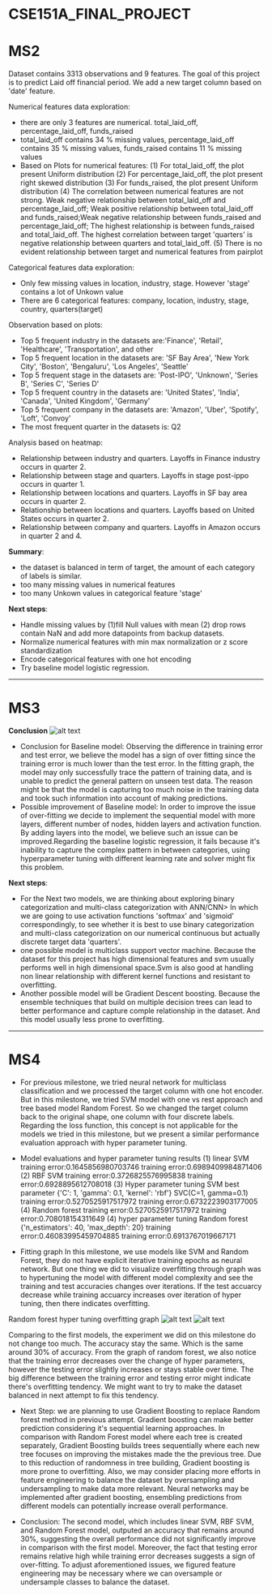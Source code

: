 # CSE151A_FINAL_PROJECT
# MS2


Dataset contains 3313 observations and 9 features.
The goal of this project is to predict Laid off financial period. We add a new target column based on 'date' feature.

Numerical features data exploration:
- there are only 3 features are numerical. total_laid_off, percentage_laid_off, funds_raised
- total_laid_off contains 34 % missing values, percentage_laid_off contains 35 % missing values, funds_raised contains 11 % missing values
- Based on Plots for numerical features:
(1) For total_laid_off, the plot present Uniform distribution
(2) For percentage_laid_off, the plot present right skewed distribution
(3) For funds_raised, the plot present Uniform distribution
(4) The correlation between numerical features are not strong. Weak negative relationship between total_laid_off and percentage_laid_off; Weak positive relationship between total_laid_off and funds_raised;Weak negative relationship between funds_raised and percentage_laid_off; The highest relationship is between funds_raised and total_laid_off. The highest correlation between target 'quarters' is negative relationship between quarters and total_laid_off.
(5) There is no evident relationship between target and numerical features from pairplot

Categorical features data exploration:
- Only few missing values in location, industry, stage. However 'stage' contains a lot of Unkown value
- There are 6 categorical features: company, location, industry, stage, country, quarters(target)

Observation based on plots:
- Top 5 frequent industry in the datasets are:'Finance', 'Retail', 'Healthcare', 'Transportation', and other
- Top 5 frequent location in the datasets are: 'SF Bay Area', 'New York City', 'Boston', 'Bengaluru', 'Los Angeles',
       'Seattle'
- Top 5 frequent stage in the datasets are: 'Post-IPO', 'Unknown', 'Series B', 'Series C', 'Series D'
- Top 5 frequent country in the datasets are: 'United States', 'India', 'Canada', 'United Kingdom', 'Germany'
- Top 5 frequent company in the datasets are: 'Amazon', 'Uber', 'Spotify', 'Loft', 'Convoy'
- The most frequent quarter in the datasets is: Q2

Analysis based on heatmap:
- Relationship between industry and quarters. Layoffs in Finance industry occurs in quarter 2.
- Relationship between stage and quarters. Layoffs in stage post-ippo occurs in quarter 1.
- Relationship between locations and quarters. Layoffs in SF bay area occurs in quarter 2.
- Relationship between locations and quarters. Layoffs based on United States occurs in quarter 2.
- Relationship between company and quarters. Layoffs in Amazon occurs in quarter 2 and 4.





**Summary**:
- the dataset is balanced in term of target, the amount of each category of labels is similar.
- too many missing values in numerical features
- too many Unkown values in categorical feature 'stage'


**Next steps**:
- Handle missing values by (1)fill Null values with mean (2) drop rows contain NaN and add more datapoints from backup datasets.
- Normalize numerical features with min max normalization or z score standardization
- Encode categorical features with one hot encoding
- Try baseline model logistic regression.




-------------------------------------

# MS3


**Conclusion**
![alt text](image.png)
- Conclusion for Baseline model: Observing the difference in training error and test error, we believe the model has a sign of over fitting since the training error is much lower than the test error. In the fitting graph, the model may only successfully trace the pattern of training data, and is unable to predict the general pattern on unseen test data. The reason might be that the model is capturing too much noise in the training data and took such information into account of making predictions.
- Possible improvement of Baseline model: In order to improve the issue of over-fitting we decide to implement the sequential model with more layers, different number of nodes, hidden layers and activation function. By adding layers into the model, we believe such an issue can be improved.Regarding the baseline logistic regression, it fails because it's inability to capture the complex pattern in between categories, using hyperparameter tuning with different learning rate and solver might fix this problem.


**Next steps**:
- For the Next two models, we are thinking about exploring binary categorization and multi-class categorization with ANN/CNN> In which we are going to use activation functions 'softmax' and 'sigmoid' correspondingly, to see whether it is best to use  binary categorization and multi-class categorization on our numerical continuous but actually discrete target data 'quarters'.
- one possible model is multiclass support vector machine. Because the dataset for this project has high dimensional features and svm usually performs well in high dimensional space.Svm is also good at handling non linear relationship with different kernel functions and resistant to overfitting.
- Another possible model will be Gradient Descent boosting. Because the ensemble techniques that build on multiple decision trees can lead to better performance and capture comple relationship in the dataset. And this model usually less prone to overfitting.

-------------------------------------

# MS4


- For previous milestone, we tried neural network for multiclass classification and we processed the target column with one hot encoder. But in this milestone, we tried SVM model with one vs rest approach and tree based model Random Forest. So we changed the target column back to the original shape, one column with four discrete labels. Regarding the loss function, this concept is not applicable for the models we tried in this milestone, but we present a similar performance evaluation approach with hyper parameter tuning.

- Model evaluations and hyper parameter tuning results
(1) linear SVM
training error:0.1645856980703746
training error:0.6989409984871406
(2) RBF SVM
training error:0.3726825576995838
training error:0.6928895612708018
(3) Hyper parameter tuning SVM
best parameter {'C': 1, 'gamma': 0.1, 'kernel': 'rbf'}
SVC(C=1, gamma=0.1)
training error:0.5270525917517972
training error:0.6732223903177005
(4) Random forest
training error:0.5270525917517972
training error:0.708018154311649
(4) hyper parameter tuning Random forest
{'n_estimators': 40, 'max_depth': 20}
training error:0.46083995459704885
training error:0.6913767019667171

- Fitting graph
In this milestone, we use models like SVM and Random Forest, they do not have explicit iterative training epochs as neural network. But one thing we did to visualize overfitting through graph was to hypertuning the model with different model complexity and see the training and test accuracies changes over iterations. If the test accuarcy decrease while training accuarcy increases over iteration of hyper tuning, then there indicates overfitting.

Random forest hyper tuning overfitting graph
![alt text](image-1.png)
![alt text](image-2.png)

Comparing to the first models, the experiment we did on this milestone do not change too much. The accuracy stay the same. Which is the same around 30% of accuracy. From the graph of random forest, we also notice that the training error decreases over the change of hyper parameters, however the testing error slightly increases or stays stable over time. The big difference between the training error and testing error might indicate there's overfitting tendency. We might want to try to make the dataset balanced in next attempt to fix this tendency.

- Next Step: we are planning to use Gradient Boosting to replace Random forest method in previous attempt. Gradient boosting can make better prediction considering it's sequential learning approaches. In comparison with Random Forest model where each tree is created separately, Gradient Boosting builds trees sequentially where each new tree focuses on improving the mistakes made the the previous tree. Due to this reduction of randomness in tree building, Gradient boosting is more prone to overfitting. Also, we may consider placing more efforts in feature engineering to balance the dataset by oversampling and undersampling to make data more relevant. Neural networks may be implemented after gradient boosting, ensembling predictions from different models can potentially increase overall performance. 


- Conclusion: The second model, which includes linear SVM, RBF SVM, and Random Forest model, outputed an accuracy that remains around 30%, suggesting the overall performance did not significantly improve in comparison with the first model. Moreover, the fact that testing error remains relative high while training error decreases suggests a sign of over-fitting. To adjust aforementioned issues, we figured feature engineering may be necessary where we can oversample or undersample classes to balance the dataset. 

